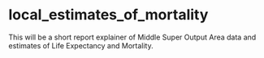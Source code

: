 # local_estimates_of_mortality
This will be a short report explainer of Middle Super Output Area data and estimates of Life Expectancy and Mortality.
